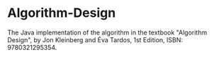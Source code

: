 # Algorithm-Design
The Java implementation of the algorithm in the textbook "Algorithm Design", by Jon Kleinberg and Éva Tardos, 1st Edition, ISBN: 9780321295354.
